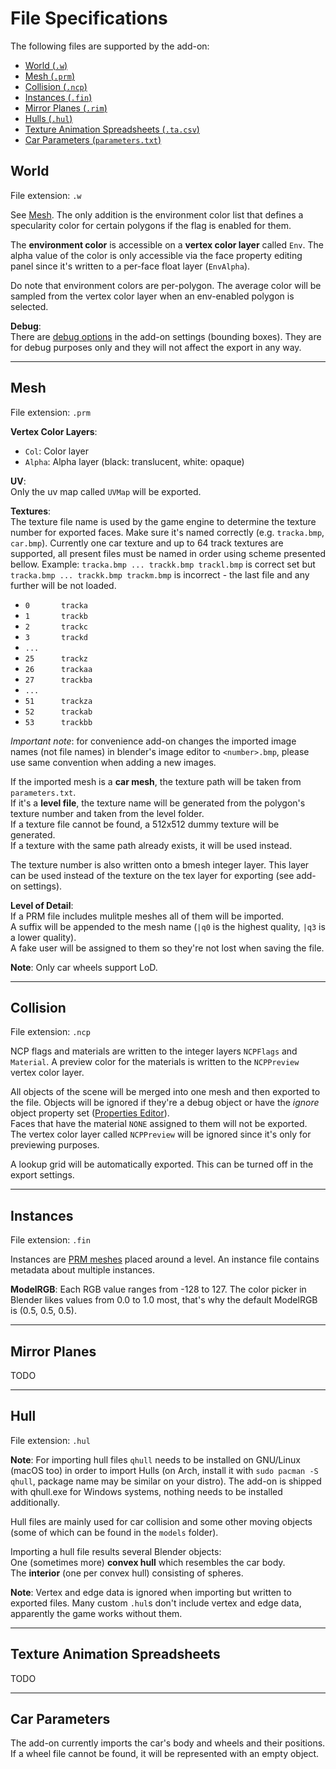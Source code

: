 # File Specifications

The following files are supported by the add-on:

- [World (`.w`)](#world)
- [Mesh (`.prm`)](#mesh)
- [Collision (`.ncp`)](#collision)
- [Instances (`.fin`)](#instances)
- [Mirror Planes (`.rim`)](#mirror-planes)
- [Hulls (`.hul`)](#hull)
- [Texture Animation Spreadsheets (`.ta.csv`)](#texture-animation-spreadsheets)
- [Car Parameters (`parameters.txt`)](#car-parameters)

## World

File extension: `.w`

See [Mesh](#mesh). The only addition is the environment color list that defines a specularity color for certain polygons if the flag is enabled for them.  

The **environment color** is accessible on a **vertex color layer** called `Env`.
The alpha value of the color is only accessible via the face property editing panel since it's written to a per-face float layer (`EnvAlpha`).

Do note that environment colors are per-polygon. The average color will be sampled from the vertex color layer when an env-enabled polygon is selected.

**Debug**:  
There are [debug options](./tools-panel/settings.html#import-world-w) in the add-on settings (bounding boxes). They are for debug purposes only and they will not affect the export in any way.

---

## Mesh

File extension: `.prm`

**Vertex Color Layers**:  
- `Col`: Color layer
- `Alpha`: Alpha layer (black: translucent, white: opaque)

**UV**:  
Only the uv map called `UVMap` will be exported.

**Textures**:  
The texture file name is used by the game engine to determine the texture number for exported faces. Make sure it's named correctly (e.g. `tracka.bmp`, `car.bmp`). Currently one car texture and up to 64 track textures are supported, all present files must be named in order using scheme presented bellow. Example: `tracka.bmp ... trackk.bmp trackl.bmp` is correct set but `tracka.bmp ... trackk.bmp trackm.bmp` is incorrect - the last file and any further will be not loaded.

- `0       tracka `
- `1       trackb `
- `2       trackc `
- `3       trackd `
- `...            `
- `25      trackz `
- `26      trackaa`
- `27      trackba`
- `...            `
- `51      trackza`
- `52      trackab`
- `53      trackbb`

*Important note*: for convenience add-on changes the imported image names (not file names) in blender's image editor to `<number>.bmp`, please use same convention when adding a new images.

If the imported mesh is a **car mesh**, the texture path will be taken from `parameters.txt`.  
If it's a **level file**, the texture name will be generated from the polygon's texture number and taken from the level folder.  
If a texture file cannot be found, a 512x512 dummy texture will be generated.  
If a texture with the same path already exists, it will be used instead.  

The texture number is also written onto a bmesh integer layer. This layer can be used instead of the texture on the tex layer for exporting (see add-on settings).


**Level of Detail**:  
If a PRM file includes mulitple meshes all of them will be imported.  
A suffix will be appended to the mesh name (`|q0` is the highest quality, `|q3` is a lower quality).  
A fake user will be assigned to them so they're not lost when saving the file.

**Note**: Only car wheels support LoD.

---

## Collision

File extension: `.ncp`

NCP flags and materials are written to the integer layers `NCPFlags` and `Material`. A preview color for the materials is written to the `NCPPreview` vertex color layer.

All objects of the scene will be merged into one mesh and then exported to the file. Objects will be ignored if they're a debug object or have the *ignore* object property set ([Properties Editor](./properties/object/ncp.html)).  
Faces that have the material `NONE` assigned to them will not be exported.  
The vertex color layer called `NCPPreview` will be ignored since it's only for previewing purposes.

A lookup grid will be automatically exported. This can be turned off in the export settings.

---

## Instances

File extension: `.fin`

Instances are [PRM meshes](#mesh) placed around a level. An instance file contains metadata about multiple instances.

**ModelRGB**: Each RGB value ranges from -128 to 127. The color picker in Blender likes values from 0.0 to 1.0 most, that's why the default ModelRGB is (0.5, 0.5, 0.5).

---

## Mirror Planes

TODO

---

## Hull

File extension: `.hul`

**Note**: For importing hull files `qhull` needs to be installed on GNU/Linux (macOS too) in order to import Hulls (on Arch, install it with `sudo pacman -S qhull`, package name may be similar on your distro). The add-on is shipped with qhull.exe for Windows systems, nothing needs to be installed additionally.

Hull files are mainly used for car collision and some other moving objects (some of which can be found in the `models` folder).

Importing a hull file results several Blender objects:  
One (sometimes more) **convex hull** which resembles the car body.  
The **interior** (one per convex hull) consisting of spheres.

**Note**: Vertex and edge data is ignored when importing but written to exported files. Many custom `.hul`s don't include vertex and edge data, apparently the game works without them.

---

## Texture Animation Spreadsheets

TODO

---

## Car Parameters

The add-on currently imports the car's body and wheels and their positions.  
If a wheel file cannot be found, it will be represented with an empty object.

